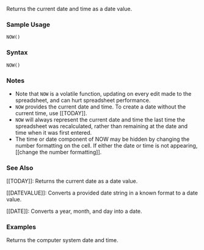 Returns the current date and time as a date value.

### Sample Usage

`NOW()`

### Syntax

`NOW()`

### Notes

* Note that `NOW` is a volatile function, updating on every edit made to the spreadsheet, and can hurt spreadsheet performance.
* `NOW` provides the current date and time. To create a date without the current time, use [[TODAY]].
* `NOW` will always represent the current date and time the last time the spreadsheet was recalculated, rather than remaining at the date and time when it was first entered.
* The time or date component of NOW may be hidden by changing the number formatting on the cell. If either the date or time is not appearing, [[change the number formatting]].

### See Also

[[TODAY]]: Returns the current date as a date value.

[[DATEVALUE]]: Converts a provided date string in a known format to a date value.

[[DATE]]: Converts a year, month, and day into a date.

### Examples

Returns the computer system date and time.